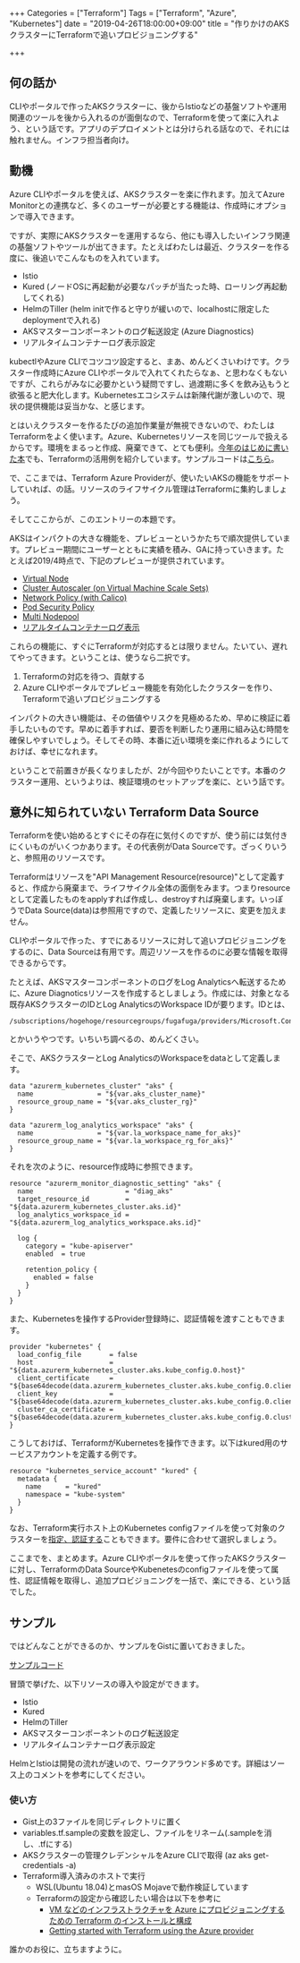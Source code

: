 +++
Categories = ["Terraform"]
Tags = ["Terraform", "Azure", "Kubernetes"]
date = "2019-04-26T18:00:00+09:00"
title = "作りかけのAKSクラスターにTerraformで追いプロビジョニングする"

+++

## 何の話か

CLIやポータルで作ったAKSクラスターに、後からIstioなどの基盤ソフトや運用関連のツールを後から入れるのが面倒なので、Terraformを使って楽に入れよう、という話です。アプリのデプロイメントとは分けられる話なので、それには触れません。インフラ担当者向け。

## 動機

Azure CLIやポータルを使えば、AKSクラスターを楽に作れます。加えてAzure Monitorとの連携など、多くのユーザーが必要とする機能は、作成時にオプションで導入できます。

ですが、実際にAKSクラスターを運用するなら、他にも導入したいインフラ関連の基盤ソフトやツールが出てきます。たとえばわたしは最近、クラスターを作る度に、後追いでこんなものを入れています。

* Istio
* Kured (ノードOSに再起動が必要なパッチが当たった時、ローリング再起動してくれる)
* HelmのTiller (helm initで作ると守りが緩いので、localhostに限定したdeploymentで入れる)
* AKSマスターコンポーネントのログ転送設定 (Azure Diagnostics)
* リアルタイムコンテナーログ表示設定

kubectlやAzure CLIでコツコツ設定すると、まあ、めんどくさいわけです。クラスター作成時にAzure CLIやポータルで入れてくれたらなぁ、と思わなくもないですが、これらがみなに必要かという疑問ですし、過渡期に多くを飲み込もうと欲張ると肥大化します。Kubernetesエコシステムは新陳代謝が激しいので、現状の提供機能は妥当かな、と感じます。

とはいえクラスターを作るたびの追加作業量が無視できないので、わたしはTerraformをよく使います。Azure、Kubernetesリソースを同じツールで扱えるからです。環境をまるっと作成、廃棄できて、とても便利。[今年のはじめに書いた本](https://www.amazon.co.jp/dp/B07L94XGPY)でも、Terraformの活用例を紹介しています。サンプルコードは[こちら](https://github.com/ToruMakabe/Understanding-K8s)。

で、ここまでは、Terraform Azure Providerが、使いたいAKSの機能をサポートしていれば、の話。リソースのライフサイクル管理はTerraformに集約しましょう。

そしてここからが、このエントリーの本題です。

AKSはインパクトの大きな機能を、プレビューというかたちで順次提供しています。プレビュー期間にユーザーとともに実績を積み、GAに持っていきます。たとえば2019/4時点で、下記のプレビューが提供されています。

* [Virtual Node](https://docs.microsoft.com/ja-jp/azure/aks/virtual-nodes-cli)
* [Cluster Autoscaler (on Virtual Machine Scale Sets)](https://docs.microsoft.com/ja-jp/azure/aks/cluster-autoscaler)
* [Network Policy (with Calico)](https://docs.microsoft.com/ja-jp/azure/aks/use-network-policies)
* [Pod Security Policy](https://docs.microsoft.com/ja-jp/azure/aks/use-pod-security-policies)
* [Multi Nodepool](https://docs.microsoft.com/en-us/cli/azure/ext/aks-preview/aks/nodepool?view=azure-cli-latest)
* [リアルタイムコンテナーログ表示](https://docs.microsoft.com/ja-jp/azure/azure-monitor/insights/container-insights-live-logs)

これらの機能に、すぐにTerraformが対応するとは限りません。たいてい、遅れてやってきます。ということは、使うなら二択です。

1. Terraformの対応を待つ、貢献する
2. Azure CLIやポータルでプレビュー機能を有効化したクラスターを作り、Terraformで追いプロビジョニングする

インパクトの大きい機能は、その価値やリスクを見極めるため、早めに検証に着手したいものです。早めに着手すれば、要否を判断したり運用に組み込む時間を確保しやすいでしょう。そしてその時、本番に近い環境を楽に作れるようにしておけば、幸せになれます。

ということで前置きが長くなりましたが、2が今回やりたいことです。本番のクラスター運用、というよりは、検証環境のセットアップを楽に、という話です。

## 意外に知られていない Terraform Data Source

Terraformを使い始めるとすぐにその存在に気付くのですが、使う前には気付きにくいものがいくつかあります。その代表例がData Sourceです。ざっくりいうと、参照用のリソースです。

Terraformはリソースを"API Management Resource(resource)"として定義すると、作成から廃棄まで、ライフサイクル全体の面倒をみます。つまりresourceとして定義したものをapplyすれば作成し、destroyすれば廃棄します。いっぽうでData Source(data)は参照用ですので、定義したリソースに、変更を加えません。

CLIやポータルで作った、すでにあるリソースに対して追いプロビジョニングをするのに、Data Sourceは有用です。周辺リソースを作るのに必要な情報を取得できるからです。

たとえば、AKSマスターコンポーネントのログをLog Analyticsへ転送するために、Azure Diagnoticsリソースを作成するとしましょう。作成には、対象となる既存AKSクラスターのIDとLog AnalyticsのWorkspace IDが要ります。IDとは、

```
/subscriptions/hogehoge/resourcegroups/fugafuga/providers/Microsoft.ContainerService/managedClusters/hogefuga
```

とかいうやつです。いちいち調べるの、めんどくさい。

そこで、AKSクラスターとLog AnalyticsのWorkspaceをdataとして定義します。

```
data "azurerm_kubernetes_cluster" "aks" {
  name                = "${var.aks_cluster_name}"
  resource_group_name = "${var.aks_cluster_rg}"
}

data "azurerm_log_analytics_workspace" "aks" {
  name                = "${var.la_workspace_name_for_aks}"
  resource_group_name = "${var.la_workspace_rg_for_aks}"
}
```

それを次のように、resource作成時に参照できます。

```
resource "azurerm_monitor_diagnostic_setting" "aks" {
  name                       = "diag_aks"
  target_resource_id         = "${data.azurerm_kubernetes_cluster.aks.id}"
  log_analytics_workspace_id = "${data.azurerm_log_analytics_workspace.aks.id}"

  log {
    category = "kube-apiserver"
    enabled  = true

    retention_policy {
      enabled = false
    }
  }
}
```

また、Kubernetesを操作するProvider登録時に、認証情報を渡すこともできます。

```
provider "kubernetes" {
  load_config_file       = false
  host                   = "${data.azurerm_kubernetes_cluster.aks.kube_config.0.host}"
  client_certificate     = "${base64decode(data.azurerm_kubernetes_cluster.aks.kube_config.0.client_certificate)}"
  client_key             = "${base64decode(data.azurerm_kubernetes_cluster.aks.kube_config.0.client_key)}"
  cluster_ca_certificate = "${base64decode(data.azurerm_kubernetes_cluster.aks.kube_config.0.cluster_ca_certificate)}"
}
```

こうしておけば、TerraformがKubernetesを操作できます。以下はkured用のサービスアカウントを定義する例です。

```
resource "kubernetes_service_account" "kured" {
  metadata {
    name      = "kured"
    namespace = "kube-system"
  }
}
```

なお、Terraform実行ホスト上のKubernetes configファイルを使って対象のクラスターを[指定、認証する](https://www.terraform.io/docs/providers/kubernetes/guides/getting-started.html)こともできます。要件に合わせて選択しましょう。

ここまでを、まとめます。Azure CLIやポータルを使って作ったAKSクラスターに対し、TerraformのData SourceやKubenetesのconfigファイルを使って属性、認証情報を取得し、追加プロビジョニングを一括で、楽にできる、という話でした。

## サンプル

ではどんなことができるのか、サンプルをGistに置いておきました。

[サンプルコード](https://gist.github.com/ToruMakabe/46ac0b31f7f8a07fa9a1254f862bc15c)

冒頭で挙げた、以下リソースの導入や設定ができます。

* Istio
* Kured
* HelmのTiller
* AKSマスターコンポーネントのログ転送設定
* リアルタイムコンテナーログ表示設定

HelmとIstioは開発の流れが速いので、ワークアラウンド多めです。詳細はソース上のコメントを参考にしてください。

### 使い方

* Gist上の3ファイルを同じディレクトリに置く
* variables.tf.sampleの変数を設定し、ファイルをリネーム(.sampleを消し、.tfにする)
* AKSクラスターの管理クレデンシャルをAzure CLIで取得 (az aks get-credentials -a)
* Terraform導入済みのホストで実行
  * WSL(Ubuntu 18.04)とmasOS Mojaveで動作検証しています
  * Terraformの設定から確認したい場合は以下を参考に
    * [VM などのインフラストラクチャを Azure にプロビジョニングするための Terraform のインストールと構成](https://docs.microsoft.com/ja-jp/azure/virtual-machines/linux/terraform-install-configure)
    * [Getting started with Terraform using the Azure provider](https://learn.hashicorp.com/terraform/?track=azure#azure)


誰かのお役に、立ちますように。